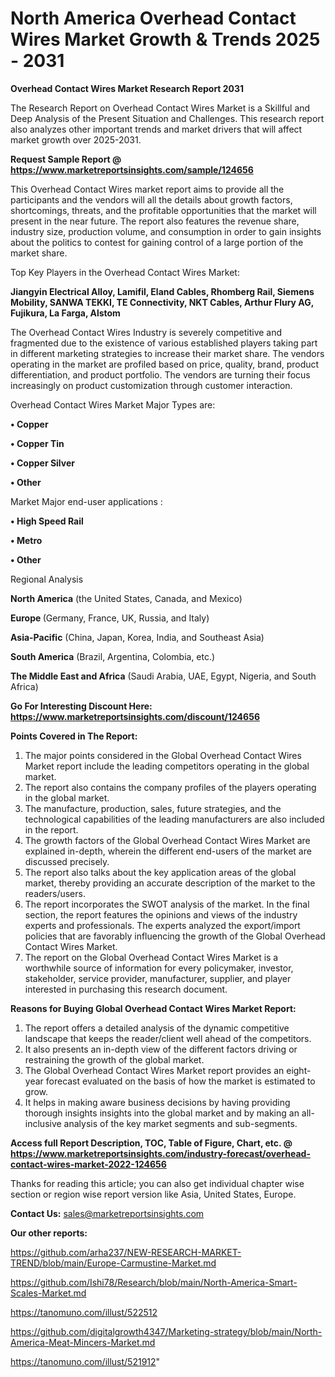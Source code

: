 # North America Overhead Contact Wires Market Growth & Trends 2025 - 2031

<strong>Overhead Contact Wires Market Research Report 2031</strong>

The Research Report on Overhead Contact Wires Market is a Skillful and Deep Analysis of the Present Situation and Challenges. This research report also analyzes other important trends and market drivers that will affect market growth over 2025-2031.

<strong>Request Sample Report @ <a href=https://www.marketreportsinsights.com/sample/124656>https://www.marketreportsinsights.com/sample/124656</a></strong>

This Overhead Contact Wires market report aims to provide all the participants and the vendors will all the details about growth factors, shortcomings, threats, and the profitable opportunities that the market will present in the near future. The report also features the revenue share, industry size, production volume, and consumption in order to gain insights about the politics to contest for gaining control of a large portion of the market share.

Top Key Players in the Overhead Contact Wires Market:

<strong>Jiangyin Electrical Alloy, Lamifil, Eland Cables, Rhomberg Rail, Siemens Mobility, SANWA TEKKI, TE Connectivity, NKT Cables, Arthur Flury AG, Fujikura, La Farga, Alstom</strong>

The Overhead Contact Wires Industry is severely competitive and fragmented due to the existence of various established players taking part in different marketing strategies to increase their market share. The vendors operating in the market are profiled based on price, quality, brand, product differentiation, and product portfolio. The vendors are turning their focus increasingly on product customization through customer interaction.

Overhead Contact Wires Market Major Types are:

<strong>• Copper

• Copper Tin

• Copper Silver

• Other</strong>

Market Major end-user applications :

<strong>• High Speed Rail

• Metro

• Other</strong>

Regional Analysis

</u><strong><b>North America</b></strong> (the United States, Canada, and Mexico)

<strong><b>Europe </b></strong>(Germany, France, UK, Russia, and Italy)

<strong><b>Asia-Pacific</b></strong> (China, Japan, Korea, India, and Southeast Asia)

<strong><b>South America</b></strong> (Brazil, Argentina, Colombia, etc.)

<strong><b>The Middle East and Africa</b></strong> (Saudi Arabia, UAE, Egypt, Nigeria, and South Africa)

<strong>Go For Interesting Discount Here: <a href=https://www.marketreportsinsights.com/discount/124656>https://www.marketreportsinsights.com/discount/124656</a></strong>

<strong>Points Covered in The Report:</strong>
<ol>
  <li>The major points considered in the Global Overhead Contact Wires Market report include the leading competitors operating in the global market.</li>
  <li>The report also contains the company profiles of the players operating in the global market.</li>
  <li>The manufacture, production, sales, future strategies, and the technological capabilities of the leading manufacturers are also included in the report.</li>
  <li>The growth factors of the Global Overhead Contact Wires Market are explained in-depth, wherein the different end-users of the market are discussed precisely.</li>
  <li>The report also talks about the key application areas of the global market, thereby providing an accurate description of the market to the readers/users.</li>
  <li>The report incorporates the SWOT analysis of the market. In the final section, the report features the opinions and views of the industry experts and professionals. The experts analyzed the export/import policies that are favorably influencing the growth of the Global Overhead Contact Wires Market.</li>
  <li>The report on the Global Overhead Contact Wires Market is a worthwhile source of information for every policymaker, investor, stakeholder, service provider, manufacturer, supplier, and player interested in purchasing this research document.</li>
</ol>
<strong>Reasons for Buying Global Overhead Contact Wires Market Report:</strong>

<ol>
  <li>The report offers a detailed analysis of the dynamic competitive landscape that keeps the reader/client well ahead of the competitors.</li>
  <li>It also presents an in-depth view of the different factors driving or restraining the growth of the global market.</li>
  <li>The Global Overhead Contact Wires Market report provides an eight-year forecast evaluated on the basis of how the market is estimated to grow.</li>
  <li>It helps in making aware business decisions by having providing thorough insights insights into the global market and by making an all-inclusive analysis of the key market segments and sub-segments.</li>
</ol>
<strong>Access full Report Description, TOC, Table of Figure, Chart, etc. @ <a href=https://www.marketreportsinsights.com/industry-forecast/overhead-contact-wires-market-2022-124656>https://www.marketreportsinsights.com/industry-forecast/overhead-contact-wires-market-2022-124656</a></strong>


Thanks for reading this article; you can also get individual chapter wise section or region wise report version like Asia, United States, Europe.

<strong>Contact Us:</strong>
sales@marketreportsinsights.com

<strong>Our other reports:</strong>

<a href=https://github.com/arha237/NEW-RESEARCH-MARKET-TREND/blob/main/Europe-Carmustine-Market.md>https://github.com/arha237/NEW-RESEARCH-MARKET-TREND/blob/main/Europe-Carmustine-Market.md</a>

<a href=https://github.com/Ishi78/Research/blob/main/North-America-Smart-Scales-Market.md>https://github.com/Ishi78/Research/blob/main/North-America-Smart-Scales-Market.md</a>

<a href=https://tanomuno.com/illust/522512>https://tanomuno.com/illust/522512</a>

<a href=https://github.com/digitalgrowth4347/Marketing-strategy/blob/main/North-America-Meat-Mincers-Market.md>https://github.com/digitalgrowth4347/Marketing-strategy/blob/main/North-America-Meat-Mincers-Market.md</a>

<a href=https://tanomuno.com/illust/521912>https://tanomuno.com/illust/521912</a>"
